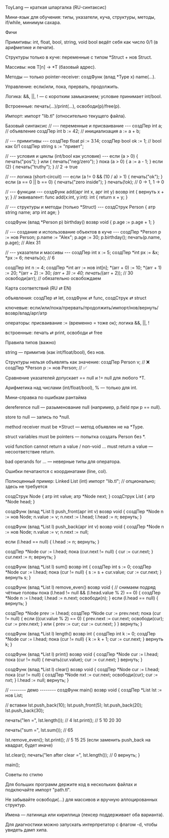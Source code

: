 ToyLang — краткая шпаргалка (RU-синтаксис)

Мини-язык для обучения: типы, указатели, куча, структуры, методы, if/while, минимум сахара.

Фичи

Примитивы: int, float, bool, string, void
bool ведёт себя как число 0/1 (в арифметике и печати).

Структуры только в куче: переменные с типом *Struct + нов Struct.

Массивы: нов T[n] → *T (базовый адрес).

Методы — только pointer-receiver: создФунк (влад *Type x) name(...).

Управление: если/или, пока, прервать, продолжить.

Логика: &&, ||, ! — с коротким замыканием; условие принимает int/bool.

Встроенные: печать(...)/print(...), освободи(p)/free(p).

Импорт: импорт "lib.tl" (относительно текущего файла).

Базовый синтаксис
// --- переменные и присваивание ---
создПер int a;               // объявление
создПер int b := 42;         // инициализация
a := a + b;

// --- примитивы ---
создПер float pi := 3.14;
создПер bool ok := 1;        // bool как 0/1
создПер string s := "привет";

// --- условия и циклы (int/bool как условие) ---
если (a > 0) { печать("pos"); } или { печать("neg/zero"); }
пока (a > 0) { a := a - 1; }
если (2) { печать("truthy"); }     // 2 → true

// --- логика (short-circuit) ---
если (a != 0 && (10 / a) > 1) { печать("ok"); }
если (a == 0 || b == 0) { печать("zero inside"); }
печать(!ok);                         // 0 → 1, 1 → 0

// --- функции ---
создФунк add(арг int x, арг int y) возвр int { вернуть x + y; }
// эквивалент:  func add(x:int, y:int): int { return x + y; }

// --- структуры и методы (только *Struct) ---
создСтрук Person {
  атр string name;
  атр int    age;
}

создФунк (влад *Person p) birthday() возвр void {
  p.age := p.age + 1;
}

// --- создание и использование объектов в куче ---
создПер *Person p := нов Person;
p.name := "Alex";
p.age  := 30;
p.birthday();
печать(p.name, p.age);               // Alex 31

// --- указатели и массивы ---
создПер int x := 5;
создПер *int px := &x;   *px := 6;   печать(x);  // 6

создПер int n := 4;
создПер *int arr := нов int[n];
*(arr + 0) := 10; *(arr + 1) := 20; *(arr + 2) := 30; *(arr + 3) := 40;
печать(*(arr + 2));                  // 30
освободи(arr);                       // обязательно освобождаем

Карта соответствий (RU ⇄ EN)

объявления: создПер ⇄ let, создФунк ⇄ func, создСтрук ⇄ struct

ключевые: если/или/пока/прервать/продолжить/импорт/нов/вернуть/возвр/влад/арг/атр

операторы: присваивание := (временно = тоже ок); логика &&, ||, !

встроенные: печать ⇄ print, освободи ⇄ free

Правила типов (важно)

string — примитив (как int/float/bool), без нов.

Структуры нельзя объявлять как значение:
создПер Person v; // ❌
создПер *Person p := нов Person; // ✅

Сравнение указателей допускает == null и != null для любого *T.

Арифметика над числами (int/float/bool), % — только для int.

Мини-справка по ошибкам рантайма

dereference null — разыменование null (например, p.field при p == null).

store to null — запись по *null.

method receiver must be *Struct — метод объявлен не на *Type.

struct variables must be pointers — попытка создать Person без *.

void function cannot return a value / non-void ... must return a value — несоответствие return.

bad operands for ... — неверные типы для оператора.

Ошибки печатаются с координатами (line, col).

Полноценный пример: Linked List (int)
импорт "lib.tl";  // опционально; здесь не требуется

создСтрук Node { атр int value; атр *Node next; }
создСтрук List { атр *Node head; }

создФунк (влад *List l) push_front(арг int v) возвр void {
  создПер *Node n := нов Node;
  n.value := v;
  n.next  := l.head;
  l.head  := n;
  вернуть;
}

создФунк (влад *List l) push_back(арг int v) возвр void {
  создПер *Node n := нов Node;
  n.value := v;
  n.next  := null;

  если (l.head == null) { l.head := n; вернуть; }

  создПер *Node cur := l.head;
  пока (cur.next != null) { cur := cur.next; }
  cur.next := n;
  вернуть;
}

создФунк (влад *List l) sum() возвр int {
  создПер int s := 0;
  создПер *Node cur := l.head;
  пока (cur != null) { s := s + cur.value; cur := cur.next; }
  вернуть s;
}

создФунк (влад *List l) remove_even() возвр void {
  // снимаем подряд чётные головы
  пока (l.head != null && (l.head.value % 2) == 0) {
    создПер *Node n := l.head;
    l.head := n.next;
    освободи(n);
  }
  если (l.head == null) { вернуть; }

  создПер *Node prev := l.head;
  создПер *Node cur  := prev.next;
  пока (cur != null) {
    если ((cur.value % 2) == 0) {
      prev.next := cur.next;
      освободи(cur);
      cur := prev.next;
    } или {
      prev := cur;
      cur  := cur.next;
    }
  }
  вернуть;
}

создФунк (влад *List l) length() возвр int {
  создПер int k := 0;
  создПер *Node cur := l.head;
  пока (cur != null) { k := k + 1; cur := cur.next; }
  вернуть k;
}

создФунк (влад *List l) print() возвр void {
  создПер *Node cur := l.head;
  пока (cur != null) { печать(cur.value); cur := cur.next; }
  вернуть;
}

создФунк (влад *List l) clear() возвр void {
  создПер *Node cur := l.head;
  пока (cur != null) {
    создПер *Node nxt := cur.next;
    освободи(cur);
    cur := nxt;
  }
  l.head := null;
  вернуть;
}

// -------- демо --------
создФунк main() возвр void {
  создПер *List lst := нов List;

  // вставки
  lst.push_back(10);
  lst.push_front(5);
  lst.push_back(20);
  lst.push_back(30);

  печать("len =", lst.length());   // 4
  lst.print();                      // 5 10 20 30

  печать("sum =", lst.sum());       // 65

  lst.remove_even();
  lst.print();                      // 5  15  25  (если заменить push_back на квадрат, будет иначе)

  lst.clear();
  печать("len after clear =", lst.length());  // 0
  вернуть;
}

main();

Советы по стилю

Для больших программ держите код в нескольких файлах и подключайте импорт "path.tl".

Не забывайте освободи(...) для массивов и вручную аллоцированных структур.

Имена — латиница или кириллица (лексер поддерживает оба варианта).

Для диагностики можно запускать интерпретатор с флагом -d, чтобы увидеть дамп хипа.